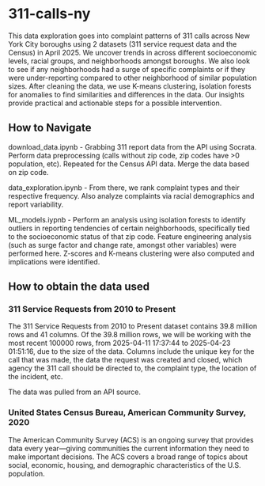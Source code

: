 # 311-calls-ny

This data exploration goes into complaint patterns of 311 calls across New York City boroughs using 2 datasets (311 service request data and the Census) in April 2025. We uncover trends in across different socioeconomic levels, racial groups, and neighborhoods amongst boroughs. We also look to see if any neighborhoods had a surge of specific complaints or if they were under-reporting compared to other neighborhood of similar population sizes. After cleaning the data, we use K-means clustering, isolation forests for anomalies to find similarities and differences in the data. Our insights provide practical and actionable steps for a possible intervention. 

## How to Navigate

download_data.ipynb - Grabbing 311 report data from the API using Socrata. Perform data preprocessing (calls without zip code, zip codes have >0 population, etc). Repeated for the Census API data. Merge the data based on zip code. 

data_exploration.ipynb - From there, we rank complaint types and their respective frequency. Also analyze complaints via racial demographics and report variability. 

ML_models.iypnb - Perform an analysis using isolation forests to identify outliers in reporting tendencies of certain neighborhoods, specifically tied to the socioeconomic status of that zip code. Feature engineering analysis (such as surge factor and change rate, amongst other variables) were performed here. Z-scores and K-means clustering were also computed and implications were identified. 

## How to obtain the data used

### 311 Service Requests from 2010 to Present 

The 311 Service Requests from 2010 to Present dataset contains 39.8 million rows and 41 columns. Of the 39.8 million rows, we will be working with the most recent 100000 rows, from 2025-04-11 17:37:44 to 2025-04-23 01:51:16, due to the size of the data. Columns include the unique key for the call that was made, the data the request was created and closed, which agency the 311 call should be directed to, the complaint type, the location of the incident, etc. 

The data was pulled from an API source.
### United States Census Bureau, American Community Survey, 2020

The American Community Survey (ACS) is an ongoing survey that provides data every year—giving communities the current information they need to make important decisions. The ACS covers a broad range of topics about social, economic, housing, and demographic characteristics of the U.S. population.